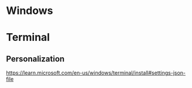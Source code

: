 # Windows

# Terminal
## Personalization
https://learn.microsoft.com/en-us/windows/terminal/install#settings-json-file
